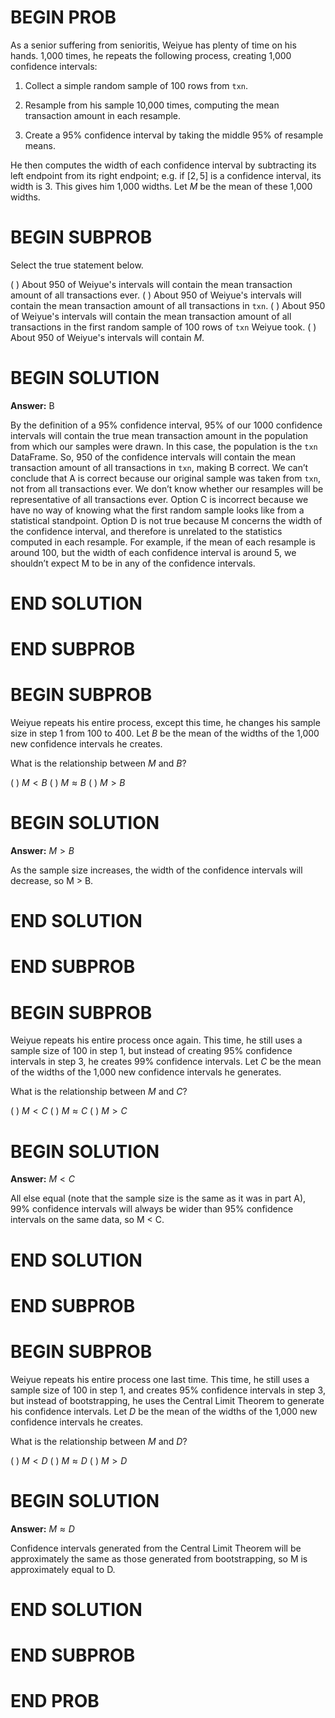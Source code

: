 # BEGIN PROB

As a senior suffering from senioritis, Weiyue has plenty of time on his
hands. 1,000 times, he repeats the following process, creating 1,000
confidence intervals:

1.  Collect a simple random sample of 100 rows from `txn`.

2.  Resample from his sample 10,000 times, computing the mean
    transaction amount in each resample.

3.  Create a 95% confidence interval by taking the middle 95% of
    resample means.

He then computes the width of each confidence interval by subtracting
its left endpoint from its right endpoint; e.g. if $[2, 5]$ is a
confidence interval, its width is 3. This gives him 1,000 widths. Let
$M$ be the mean of these 1,000 widths.

# BEGIN SUBPROB

Select the true statement below.

( ) About 950 of Weiyue's intervals will contain the mean transaction amount of all transactions ever.
( ) About 950 of Weiyue's intervals will contain the mean transaction amount of all transactions in `txn`.
( ) About 950 of Weiyue's intervals will contain the mean transaction amount of all transactions in the first random sample of 100 rows of `txn` Weiyue took.
( ) About 950 of Weiyue's intervals will contain $M$.

# BEGIN SOLUTION
**Answer:** B

By the definition of a 95% confidence interval, 95% of our 1000 confidence intervals will contain the true mean transaction amount in the population from which our samples were drawn. In this case, the population is the `txn` DataFrame. So, 950 of the confidence intervals will contain the mean transaction amount of all transactions in `txn`, making B correct. We can’t conclude that A is correct because our original sample was taken from `txn`, not from all transactions ever. We don’t know whether our resamples will be representative of all transactions ever. Option C is incorrect because we have no way of knowing what the first random sample looks like from a statistical standpoint. Option D is not true because M concerns the width of the confidence interval, and therefore is unrelated to the statistics computed in each resample. For example, if the mean of each resample is around 100, but the width of each confidence interval is around 5, we shouldn’t expect M to be in any of the confidence intervals.


# END SOLUTION

# END SUBPROB

# BEGIN SUBPROB

Weiyue repeats his entire process, except this time, he changes his
sample size in step 1 from 100 to 400. Let $B$ be the mean of the widths
of the 1,000 new confidence intervals he creates.

What is the relationship between $M$ and $B$?

( ) $M < B$
( ) $M \approx B$
( ) $M > B$

# BEGIN SOLUTION
**Answer:** $M > B$

As the sample size increases, the width of the confidence intervals will decrease, so M > B.


# END SOLUTION

# END SUBPROB

# BEGIN SUBPROB

Weiyue repeats his entire process once again. This time, he still uses a
sample size of 100 in step 1, but instead of creating 95% confidence
intervals in step 3, he creates 99% confidence intervals. Let $C$ be the
mean of the widths of the 1,000 new confidence intervals he generates.

What is the relationship between $M$ and $C$?

( ) $M < C$ 
( ) $M \approx C$ 
( ) $M > C$

# BEGIN SOLUTION
**Answer:** $M < C$

All else equal (note that the sample size is the same as it was in part A), 99% confidence intervals will always be wider than 95% confidence intervals on the same data, so M < C.


# END SOLUTION

# END SUBPROB

# BEGIN SUBPROB

Weiyue repeats his entire process one last time. This time, he still
uses a sample size of 100 in step 1, and creates 95% confidence
intervals in step 3, but instead of bootstrapping, he uses the Central
Limit Theorem to generate his confidence intervals. Let $D$ be the mean
of the widths of the 1,000 new confidence intervals he creates.

What is the relationship between $M$ and $D$?

( ) $M < D$ 
( ) $M \approx D$ 
( ) $M > D$

# BEGIN SOLUTION
**Answer:** $M \approx D$

Confidence intervals generated from the  Central Limit Theorem will be approximately the same as those generated from bootstrapping, so M is approximately equal to D. 

# END SOLUTION

# END SUBPROB

# END PROB